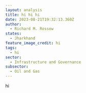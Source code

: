 ```yaml
---
layout: analysis
title: hi hi hi
date: 2023-08-21T19:32:13.360Z
author:
  - Richard M. Rossow
states:
  - Jharkhand
feature_image_credit: hi
tags:
  - hi
sector:
  - Infrastructure and Governance
subsector:
  - Oil and Gas
---
```

h﻿i